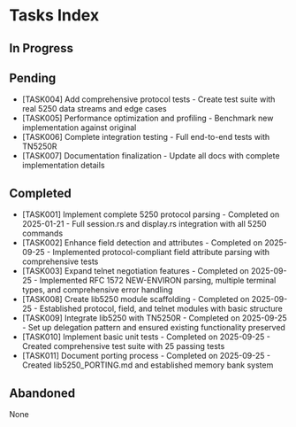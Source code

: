 # Tasks Index

## In Progress

## Pending
- [TASK004] Add comprehensive protocol tests - Create test suite with real 5250 data streams and edge cases
- [TASK005] Performance optimization and profiling - Benchmark new implementation against original
- [TASK006] Complete integration testing - Full end-to-end tests with TN5250R
- [TASK007] Documentation finalization - Update all docs with complete implementation details

## Completed
- [TASK001] Implement complete 5250 protocol parsing - Completed on 2025-01-21 - Full session.rs and display.rs integration with all 5250 commands
- [TASK002] Enhance field detection and attributes - Completed on 2025-09-25 - Implemented protocol-compliant field attribute parsing with comprehensive tests  
- [TASK003] Expand telnet negotiation features - Completed on 2025-09-25 - Implemented RFC 1572 NEW-ENVIRON parsing, multiple terminal types, and comprehensive error handling
- [TASK008] Create lib5250 module scaffolding - Completed on 2025-09-25 - Established protocol, field, and telnet modules with basic structure
- [TASK009] Integrate lib5250 with TN5250R - Completed on 2025-09-25 - Set up delegation pattern and ensured existing functionality preserved
- [TASK010] Implement basic unit tests - Completed on 2025-09-25 - Created comprehensive test suite with 25 passing tests
- [TASK011] Document porting process - Completed on 2025-09-25 - Created lib5250_PORTING.md and established memory bank system

## Abandoned
None